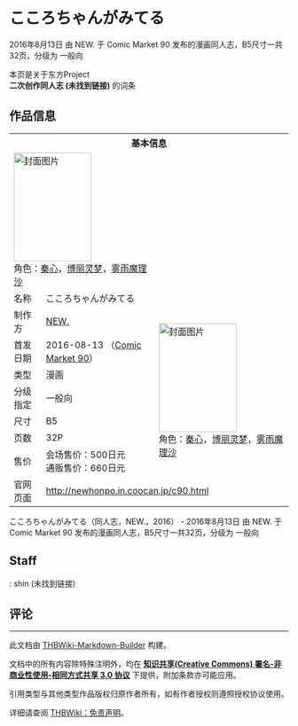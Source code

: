 # こころちゃんがみてる

<!-- source html: G:\repos\THBWiki-Markdown-Builder\THBWikiMarkdown\Temp\main\f\f5\ns0%3A%E3%81%93%E3%81%93%E3%82%8D%E3%81%A1%E3%82%83%E3%82%93%E3%81%8C%E3%81%BF%E3%81%A6%E3%82%8B.html -->

2016年8月13日 由 NEW. 于 Comic Market 90 发布的漫画同人志，B5尺寸一共32页，分级为 一般向

本页是关于东方Project  
 **二次创作同人志 (未找到链接)** 的词条
## 作品信息

<table><tbody><tr><th colspan="3">基本信息</th></tr><tr><td class="cover-artwork-mobile" colspan="2"><a href="./文件-こころちゃんがみてる封面.png.md" class="image" title="封面图片"><img alt="封面图片" src="https://upload.thwiki.cc/thumb/9/9f/%E3%81%93%E3%81%93%E3%82%8D%E3%81%A1%E3%82%83%E3%82%93%E3%81%8C%E3%81%BF%E3%81%A6%E3%82%8B%E5%B0%81%E9%9D%A2.png/140px-%E3%81%93%E3%81%93%E3%82%8D%E3%81%A1%E3%82%83%E3%82%93%E3%81%8C%E3%81%BF%E3%81%A6%E3%82%8B%E5%B0%81%E9%9D%A2.png" decoding="async" loading="lazy" width="140" height="196" srcset="https://upload.thwiki.cc/thumb/9/9f/%E3%81%93%E3%81%93%E3%82%8D%E3%81%A1%E3%82%83%E3%82%93%E3%81%8C%E3%81%BF%E3%81%A6%E3%82%8B%E5%B0%81%E9%9D%A2.png/210px-%E3%81%93%E3%81%93%E3%82%8D%E3%81%A1%E3%82%83%E3%82%93%E3%81%8C%E3%81%BF%E3%81%A6%E3%82%8B%E5%B0%81%E9%9D%A2.png 1.5x, https://upload.thwiki.cc/thumb/9/9f/%E3%81%93%E3%81%93%E3%82%8D%E3%81%A1%E3%82%83%E3%82%93%E3%81%8C%E3%81%BF%E3%81%A6%E3%82%8B%E5%B0%81%E9%9D%A2.png/280px-%E3%81%93%E3%81%93%E3%82%8D%E3%81%A1%E3%82%83%E3%82%93%E3%81%8C%E3%81%BF%E3%81%A6%E3%82%8B%E5%B0%81%E9%9D%A2.png 2x" data-file-width="559" data-file-height="782"></a><div class="cover-char">角色：<a href="./秦心.md" title="秦心">秦心</a>，<a href="./博丽灵梦.md" title="博丽灵梦">博丽灵梦</a>，<a href="./雾雨魔理沙.md" title="雾雨魔理沙">雾雨魔理沙</a></div></td>
</tr><tr><td class="label">名称</td><td colspan="2"> こころちゃんがみてる </td></tr><tr><td class="label">制作方</td><td><a href="./NEW..md" title="NEW.">NEW.</a></td><td class="cover-artwork" rowspan="7" style="min-width:196px;"><a href="./文件-こころちゃんがみてる封面.png.md" class="image" title="封面图片"><img alt="封面图片" src="https://upload.thwiki.cc/thumb/9/9f/%E3%81%93%E3%81%93%E3%82%8D%E3%81%A1%E3%82%83%E3%82%93%E3%81%8C%E3%81%BF%E3%81%A6%E3%82%8B%E5%B0%81%E9%9D%A2.png/140px-%E3%81%93%E3%81%93%E3%82%8D%E3%81%A1%E3%82%83%E3%82%93%E3%81%8C%E3%81%BF%E3%81%A6%E3%82%8B%E5%B0%81%E9%9D%A2.png" decoding="async" loading="lazy" width="140" height="196" srcset="https://upload.thwiki.cc/thumb/9/9f/%E3%81%93%E3%81%93%E3%82%8D%E3%81%A1%E3%82%83%E3%82%93%E3%81%8C%E3%81%BF%E3%81%A6%E3%82%8B%E5%B0%81%E9%9D%A2.png/210px-%E3%81%93%E3%81%93%E3%82%8D%E3%81%A1%E3%82%83%E3%82%93%E3%81%8C%E3%81%BF%E3%81%A6%E3%82%8B%E5%B0%81%E9%9D%A2.png 1.5x, https://upload.thwiki.cc/thumb/9/9f/%E3%81%93%E3%81%93%E3%82%8D%E3%81%A1%E3%82%83%E3%82%93%E3%81%8C%E3%81%BF%E3%81%A6%E3%82%8B%E5%B0%81%E9%9D%A2.png/280px-%E3%81%93%E3%81%93%E3%82%8D%E3%81%A1%E3%82%83%E3%82%93%E3%81%8C%E3%81%BF%E3%81%A6%E3%82%8B%E5%B0%81%E9%9D%A2.png 2x" data-file-width="559" data-file-height="782"></a><div class="cover-char">角色：<a href="./秦心.md" title="秦心">秦心</a>，<a href="./博丽灵梦.md" title="博丽灵梦">博丽灵梦</a>，<a href="./雾雨魔理沙.md" title="雾雨魔理沙">雾雨魔理沙</a></div></td>
</tr><tr><td class="label">首发日期</td><td>2016-08-13&#160;（<a href="/展会作品列表?e=Comic+Market%2390">Comic Market 90</a>）</td></tr><tr><td class="label">类型</td><td>漫画</td></tr><tr><td class="label">分级指定</td><td>一般向</td></tr><tr><td class="label">尺寸</td><td>B5</td></tr><tr><td class="label">页数</td><td>32P</td></tr><tr><td class="label">售价</td><td>会场售价：500日元<br>通贩售价：660日元</td></tr>
<tr><td class="label">官网页面</td><td colspan="2"><a rel="nofollow" class="external free" href="http://newhonpo.in.coocan.jp/c90.html">http://newhonpo.in.coocan.jp/c90.html</a></td></tr></tbody></table>

こころちゃんがみてる（同人志，NEW.，2016） - 2016年8月13日 由 NEW. 于 Comic Market 90 发布的漫画同人志，B5尺寸一共32页，分级为 一般向
## Staff
: shin (未找到链接)

## 评论




---

此文档由 [THBWiki-Markdown-Builder](https://github.com/Delsin-Yu/THBWiki-Markdown-Builder) 构建。

文档中的所有内容除特殊注明外，均在 [**知识共享(Creative Commons) 署名-非商业性使用-相同方式共享 3.0 协议**](https://creativecommons.org/licenses/by-sa/3.0/deed.zh-hans) 下提供，附加条款亦可能应用。

引用类型与其他类型作品版权归原作者所有，如有作者授权则遵照授权协议使用。

详细请查阅 [THBWiki：免责声明](https://thbwiki.cc/THBWiki:%E5%85%8D%E8%B4%A3%E5%A3%B0%E6%98%8E)。

